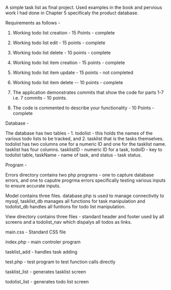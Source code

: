  A simple task list as final project. Used examples in the book and pervious work I had done in Chapter 5 specificaly the product database. 

Requirements as follows - 
1.  Working todo list creation - 15 Points - complete

2.  Working todo list edit - 15 points - complete

3.  Working todo list delete - 10 points - complete 

4.  Working todo list item creation - 15 points - complete

5.  Working todo list item update - 15 points - not completed

7.  Working todo list item delete -- 10 points - complete

8.  The application demonstrates commits that show the code for parts 1-7 i.e. 7 commits  - 10 points.

9.  The code is commented to describe your functionality - 10 Points - complete 


Database - 

The database has two tables - 1. todolist - this holds the names of the various todo lists to be tracked, and 2. tasklist that is the tasks themselves. todolist has two columns one for a numeric ID and one for the tasklist name. tasklist has four columns. tasklistID - numeric ID for a task, todoID - key to todolist table, taskName - name of task, and status - task status. 

Program - 

Errors directory contains two php programs - one to capture database errors, and one to caputre progrma errors specifically testing various inputs to ensure accurate inputs. 

Model contains three files. database.php is used to manage connectivity to mysql, tasklist_db manages all functions for task manipulation and todolist_db handles all funtions for todo list manipulation. 

View directory contains three files - standard header and footer used by all screens and a todolist_nav which dispalys all todos as links. 

main.css - Standard CSS file 

index.php - main controler program

tasklist_add - handles task adding

test.php - test program to test function calls directly 

tasklist_list - generates tasklist screen 

todolist_list - generates todo list screen 






